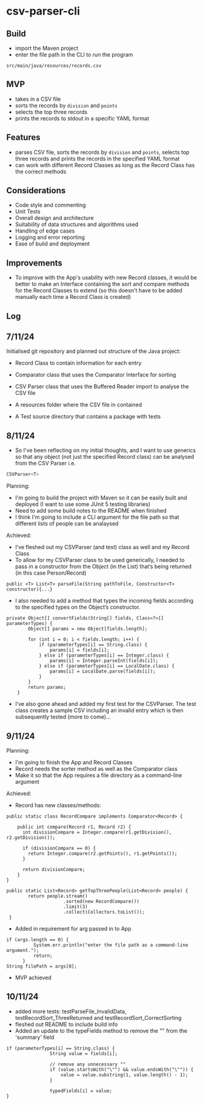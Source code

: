 # csv-parser-cli

## Build
* import the Maven project
* enter the file path in the CLI to run the program
```
src/main/java/resources/records.csv
```

## MVP
* takes in a CSV file
* sorts the records by `division` and `points`
* selects the top three records
* prints the records to stdout in a specific YAML format

## Features
* parses CSV file, sorts the records by `division` and `points`, selects top three records and prints the records in the specified YAML format
* can work with different Record Classes as long as the Record Class has the correct methods

## Considerations
* Code style and commenting
* Unit Tests
* Overall design and architecture
* Suitability of data structures and algorithms used
* Handling of edge cases
* Logging and error reporting
* Ease of build and deployment

## Improvements
* To improve with the App's usability with new Record classes, it would be better to make an Interface containing the sort and compare methods for the Record Classes to extend (so this doesn't have to be added manually each time a Record Class is created)

## Log
## 7/11/24
Initialised git repository and planned out structure of the Java project:
- Record Class to contain information for each entry
- Comparator class that uses the Comparator Interface for sorting
- CSV Parser class that uses the Buffered Reader import to analyse the CSV file
- A resources folder where the CSV file in contained

- A Test source directory that contains a package with tests

## 8/11/24
* So I've been reflecting on my initial thoughts, and I want to use generics so that any object (not just the specified Record class) can be analysed from the CSV Parser i.e.
```java
CSVParser<T>
```
Planning:
* I'm going to build the project with Maven so it can be easily built and deployed (I want to use some JUnit 5 testing libraries)
* Need to add some build notes to the README when finished
* I think I'm going to include a CLI argument for the file path so that different lists of people can be analaysed

Achieved:
* I’ve fleshed out my CSVParser (and test) class as well and my Record Class
* To allow for my CSVParser class to be used generically, I needed to pass in a constructor from the Object (in the List) that’s being returned (in this case Person/Record)
```
public <T> List<T> parseFile(String pathToFile, Constructor<T> constructor){...}
```
* I also needed to add a method that types the incoming fields according to the specified types on the Object’s constructor.
```
private Object[] convertFields(String[] fields, Class<?>[] parameterTypes) {
        Object[] params = new Object[fields.length];

        for (int i = 0; i < fields.length; i++) {
            if (parameterTypes[i] == String.class) {
                params[i] = fields[i];
            } else if (parameterTypes[i] == Integer.class) {
                params[i] = Integer.parseInt(fields[i]);
            } else if (parameterTypes[i] == LocalDate.class) {
                params[i] = LocalDate.parse(fields[i]);
            }
        }
        return params;
    }
```
* I’ve also gone ahead and added my first test for the CSVParser. The test class creates a sample CSV including an invalid entry which is then subsequently tested (more to come)…

## 9/11/24
Planning:
* I'm going to finish the App and Record Classes
* Record needs the sorter method as well as the Comparator class
* Make it so that the App requires a file directory as a command-line argument

Achieved:
* Record has new classes/methods:
```
public static class RecordCompare implements Comparator<Record> {
        
    public int compare(Record r1, Record r2) {
      int divisionCompare = Integer.compare(r1.getDivision(), r2.getDivision());
            
      if (divisionCompare == 0) {
        return Integer.compare(r2.getPoints(), r1.getPoints());  
      }
            
      return divisionCompare;
    }
}
```
```
public static List<Record> getTopThreePeople(List<Record> people) {
        return people.stream()
                     .sorted(new RecordCompare())  
                     .limit(3)                        
                     .collect(Collectors.toList());
 }
```
* Added in requirement for arg passed in to App
```
if (args.length == 0) {
          System.err.println("enter the file path as a command-line argument.");
          return;
      }
String filePath = args[0];
```
* MVP achieved

## 10/11/24
* added more tests: testParseFile_InvalidData, testRecordSort_ThreeReturned and testRecordSort_CorrectSorting
* fleshed out README to include build info
* Added an update to the typeFields method to remove the "" from the 'summary' field 
```
if (parameterTypes[i] == String.class) {
            	String value = fields[i];
            	
            	// remove any unnecessary ""
            	if (value.startsWith("\"") && value.endsWith("\"")) {
                    value = value.substring(1, value.length() - 1);
                }
            	
            	typedFields[i] = value;
}
```
